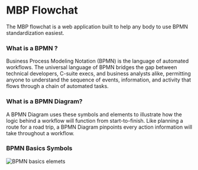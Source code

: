 # MBP Flowchat

The MBP flowchat is a web application built to help any body to use BPMN standardization easiest.

### What is a BPMN ?
Business Process Modeling Notation (BPMN) is the language of automated workflows.
The universal language of BPMN bridges the gap between technical developers, C-suite execs, and business analysts alike, permitting anyone to understand the sequence of events, information, and activity that flows through a chain of automated tasks.

### What is a BPMN Diagram?
A BPMN Diagram uses these symbols and elements to illustrate how the logic behind a workflow will function from start-to-finish. Like planning a route for a road trip, a BPMN Diagram pinpoints every action information will take throughout a workflow.

### BPMN Basics Symbols
![BPMN basics elemets]('/Images/basics.png')